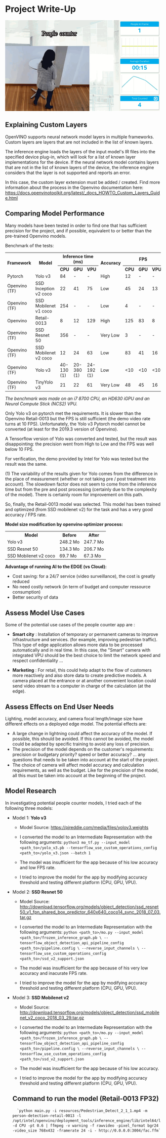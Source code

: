 # Project Write-Up

![people_counter](./images/people_counter.gif)

## Explaining Custom Layers

OpenVINO supports neural network model layers in multiple frameworks. Custom layers are layers that are not included in the list of known layers.

The inference engine loads the layers of the input model's IR files into the specified device plug-in, which will look for a list of known layer implementations for the device. If the neural network model contains layers that are not in the list of known layers of the device, the inference engine considers that the layer is not supported and reports an error.

In this case, the custom layer extension must be added / created. Find more information about the process in the Openvino documentation here: https://docs.openvinotoolkit.org/latest/_docs_HOWTO_Custom_Layers_Guide.html

## Comparing Model Performance

Many models have been tested in order to find one that has sufficient precision for the project, and if possible, equivalent to or better than the pre-trained Openvino models.

Benchmark of the tests:

<table>
  <tr>
    <th rowspan="2">Framework</th>
    <th rowspan="2">Model</th>
    <th colspan="3">Inference time (ms)</th>
    <th rowspan="2">Accuracy</th>
    <th colspan="3">FPS</th>
  </tr>
  <tr>
    <th>CPU</th>
    <th>GPU</th>
    <th>VPU</th>    
    <th>CPU</th>
    <th>GPU</th>
    <th>VPU</th>
  </tr>
  <tr>
    <td>Pytorch</td>
    <td>Yolo v3</td>
    <td>84</td>
    <td>-</td>
    <td>-</td>    
    <td>High</td>
    <td>12</td>
    <td>-</td>
    <td>-</td>
  </tr>
  <tr>
    <td>Openvino (TF)</td>
    <td>SSD Inception v2 coco</td>
    <td>22</td>
    <td>41</td>
    <td>75</td>
    <td>Low</td>
    <td>45</td>
    <td>24</td>
    <td>13</td>
  </tr>
  <tr>
  <td>Openvino (TF)</td>
  <td>SSD Mobilenet v1 coco</td>
  <td>254</td>
  <td>-</td>
  <td>-</td>
  <td>Low</td>
  <td>4</td>
  <td>-</td>
  <td>-</td>
  </tr>
  <tr>
  <td>Openvino</td>
  <td>Retail-0013</td>
  <td>8</td>
  <td>12</td>
  <td>129</td>
  <td>High</td>
  <td>125</td>
  <td>83</td>
  <td>8</td>
  </tr>
  <tr>
  <td>Openvino (TF)</td>
  <td>SSD Resnet 50</td>
  <td>356</td>
  <td>-</td>
  <td>-</td>
  <td>Very Low</td>
  <td>3</td>
  <td>-</td>
  <td>-</td>
  </tr>
  <tr>
  <td>Openvino (TF)</td>
  <td>SSD Mobilenet v2 coco</td>
  <td>12</td>
  <td>24</td>
  <td>63</td>
  <td>Low</td>
  <td>83</td>
  <td>41</td>
  <td>16</td>
  </tr>
  <tr>
  <td>Openvino (TF)</td>
  <td>Yolo v3</td>
  <td>40-130 (1)</td>
  <td>20-380 (1)</td>
  <td>24-192 (1)</td>
  <td>Low</td>
  <td><10</td>
  <td><10</td>
  <td><10</td>
  </tr>
  <tr>
  <td>Openvino (TF)</td>
  <td>TinyYolo v3</td>
  <td>21</td>
  <td>22</td>
  <td>61</td>
  <td>Very Low</td>
  <td>48</td>
  <td>45</td>
  <td>16</td>
  </tr>
</table>

*The benchmark was made on an i7 8700 CPU, an HD630 iGPU and an Neural Compute Stick (NCS2) VPU.*  

Only Yolo v3 on pytorch met the requirements. It is slower than the Openvino Retail-0013 but the FPS is still sufficient (the demo video rate turns at 10 FPS).
Unfortunately, the Yolo v3 Pytorch model cannot be converted (at least for the 2019.3 version of Openvino).

A Tensorflow version of Yolo was converted and tested, but the result was disappointing: the precision went from High to Low and the FPS was well below 10 FPS.

For verification, the demo provided by Intel for Yolo was tested but the result was the same.

(1) The variability of the results given for Yolo comes from the difference in the place of measurement (whether or not taking pre / post treatment into account). The slowdown factor does not seem to come from the inference time but from the pre and post processing (certainly due to the complexity of the model). There is certainly room for improvement on this path.

So, finally, the Retail-0013 model was selected. This model has been trained and optimized (from SSD mobilenet v2) for the task and has a very good accuracy / FPS rate.

**Model size modification by openvino optimizer process:**
<table>
  <tr>
    <th >Model</th>
    <th >Before</th>
    <th >After</th>

  </tr>
  <tr>
    <td>Yolo v3</td>
    <td>248.2 Mo</td>
    <td>247.7 Mo</td>
  </tr>
  <tr>
    <td>SSD Resnet 50</td>
    <td>134.3 Mo</td>
    <td>206.7 Mo</td>
  </tr>
  <tr>
    <td>SSD Mobilenet v2 coco</td>
    <td>69.7 Mo</td>
    <td>67.3 Mo</td>
  </tr>
</table>

**Advantage of running AI to the EDGE (vs Cloud):**
* Cost saving: for a 24/7 service (video surveillance), the cost is greatly reduced
* No need costly network (in term of budget and computer ressource consumption)
* Better security of data

## Assess Model Use Cases

Some of the potential use cases of the people counter app are :

* **Smart city** : Installation of temporary or permanent cameras to improve infrastructure and services. (for example, improving pedestrian traffic). This type of edge application allows more data to be processed automatically and in real time. In this case, the "Smart" camera with integrated VPU should be the best choice to limit the network speed and respect confidentiality ...

* **Marketing** : For retail, this could help adapt to the flow of customers more reactively and also store data to create predictive models. A camera placed at the entrance or at another convenient location could send video stream to a computer in charge of the calculation (at the edge).


## Assess Effects on End User Needs

Lighting, model accuracy, and camera focal length/image size have different effects on a
deployed edge model. The potential effects are:
* A large change in lightning could affect the accuracy of the model. If possible, this should be avoided. If this cannot be avoided, the model could be adapted by specific training to avoid any loss of precision.
* The precision of the model depends on the customer's requirements: precision or budgetary priority? speed or better accuracy? ... any questions that needs to be taken into account at the start of the project.
* The choice of camera will affect model accuracy and calculation requirements, as well as the budget. Like for the precision of the model, all this must be taken into account at the beginning of  the project.

## Model Research

In investigating potential people counter models, I tried each of the following three models:

- Model 1: **Yolo v3**
  - Model Source: https://pjreddie.com/media/files/yolov3.weights
  - I converted the model to an Intermediate Representation with the following arguments:
        `python3 mo_tf.py
        --input_model <path_to>/yolo_v3.pb
        --tensorflow_use_custom_operations_config <path_to>/yolo_v3.json
        --batch 1`

  - The model was insufficient for the app because of his low accuracy and low FPS rate.
  - I tried to improve the model for the app by modifying accuracy threshold and testing different platform (CPU, GPU, VPU).

- Model 2: **SSD Resnet 50**
  - Model Source: http://download.tensorflow.org/models/object_detection/ssd_resnet50_v1_fpn_shared_box_predictor_640x640_coco14_sync_2018_07_03.tar.gz
  - I converted the model to an Intermediate Representation with the following arguments:
        `python <path_to>/mo.py --input_model <path_to>/frozen_inference_graph.pb \
        --tensorflow_object_detection_api_pipeline_config <path_to>/pipeline.config \
        --reverse_input_channels \
        --tensorflow_use_custom_operations_config <path_to>/ssd_v2_support.json`

  - The model was insufficient for the app because of his very low accuracy and inacurate FPS rate.
  - I tried to improve the model for the app by modifying accuracy threshold and testing different platform (CPU, GPU, VPU).

- Model 3: **SSD Mobilenet v2**
  - Model Source: http://download.tensorflow.org/models/object_detection/ssd_mobilenet_v2_coco_2018_03_29.tar.gz
  - I converted the model to an Intermediate Representation with the following arguments:
        `python <path_to>/mo.py --input_model <path_to>/frozen_inference_graph.pb \
        --tensorflow_object_detection_api_pipeline_config <path_to>/pipeline.config \
        --reverse_input_channels \
        --tensorflow_use_custom_operations_config <path_to>/ssd_v2_support.json`

  - The model was insufficient for the app because of his low accuracy.
  - I tried to improve the model for the app by modifying accuracy threshold and testing different platform (CPU, GPU, VPU).

  ## Command to run the model (Retail-0013 FP32)

        `python main.py -i resources/Pedestrian_Detect_2_1_1.mp4 -m person-detection-retail-0013 -l /opt/intel/openvino/deployment_tools/inference_engine/lib/intel64/libcpu_extension_sse4.so -d CPU -pt 0.6 | ffmpeg -v warning -f rawvideo -pixel_format bgr24 -video_size 768x432 -framerate 24 -i - http://0.0.0.0:3004/fac.ffm`
